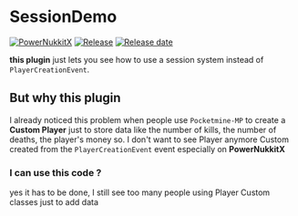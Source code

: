 # SessionDemo
[![PowerNukkitX](https://img.shields.io/badge/PowerNukkitX-green)](https://github.com/PowerNukkitX/PowerNukkitX)
[![Release](https://img.shields.io/github/v/release/PowerNukkitX/SessionDemo)](https://github.com/PowerNukkitX/SessionDemo/releases)
[![Release date](https://img.shields.io/github/release-date/PowerNukkitX/SessionDemo)](https://github.com/PowerNukkitX/SessionDemo/releases)

**this plugin** just lets you see how to use a session system instead of `PlayerCreationEvent`.

## But why this plugin

I already noticed this problem when people use `Pocketmine-MP` to create a **Custom Player** just to store data like the number of kills, the number of deaths, the player's money so. I don't want to see Player anymore Custom created from the `PlayerCreationEvent` event especially on **PowerNukkitX**

### I can use this code ?
yes it has to be done, I still see too many people using Player Custom classes just to add data

